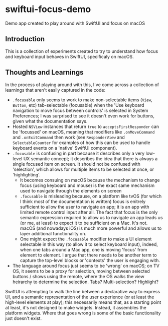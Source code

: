 # swiftui-focus-demo

Demo app created to play around with SwiftUI and focus on macOS

## Introduction

This is a collection of experiments created to try to understand how focus and keyboard input behaves in SwiftUI, specificaly on macOS.

## Thoughts and Learnings

In the process of playing around with this, I've come across a collection of learnings that aren't easily captured in the code:

- `.focusable` only seems to work to make non-selectable items (`View`, `Button`, etc) tab-selectable (focusable) when the 'Use keyboard navigation to move focus between controls' is selected in System Preferences; I was surprised to see it doesn't even work for buttons, given what the documentation says.
- Hosted `NSView` instances that return `true` to `acceptsFirstResponder` can be 'focussed' on macOS, meaning that modifiers like `.onMoveCommand` and `.onExitCommand` then work (see `ResponderView` and `SelectableCounter` for examples of how this can be used to handle keyboard events on a 'native' SwiftUI component).
- `.focusable` is confusing in part because it describes only a very low-level UX semantic concept; it describes the idea that there is always a single focused item on screen. It should not be confused with 'selection', which allows for multiple items to be selected at once, or 'highlighting'.
   - It becomes consuing on macOS because the mechanism to change focus (using keyboard and mouse) is the exact same mechanism used to navigate through the elements on screen
   - `.focusable` is misleading because, on a platform like tvOS (for which I think most of the documentation is written) focus is enitrely sufficient to allow the user to navigate an app; it is an app with limited remote control input after all. The fact that focus is the only semantic expression required to allow us to navigate an app leads us (or me, at least) to expect it to be sufficient on a Mac. It's not. macOS (and nowadays iOS) is much more powerful and allows us to layer additional functionality on.
   - One might expect the  `.focusable` modifier to make a UI element selectable in this way (to allow it to select keyboard input), indeed, when one tabs around a Mac app, one is moving 'focus' from element to element. I argue that there needs to be another term to capture the top-level blocks or 'contexts' the user is engaging with.
- The language around focus just seems to be 'wrong' on macOS; on TV OS, it seems to be a proxy for selection, moving between selected buttons / shows using the remote, where the OS walks the view heirarchy to determine the selection. Tabs? Multi-selection? Highlight?


SwiftUI is attempting to walk the line between a declarative way to express UI, and a semantic representation of the user experience (or at least the high-level elements at play); this necessarily means that, as a starting point at least, it's not designed to make widgets. Instead, it assembles the platform widgets. Where that goes wrong is some of the basic functionality just doesn't exist.
